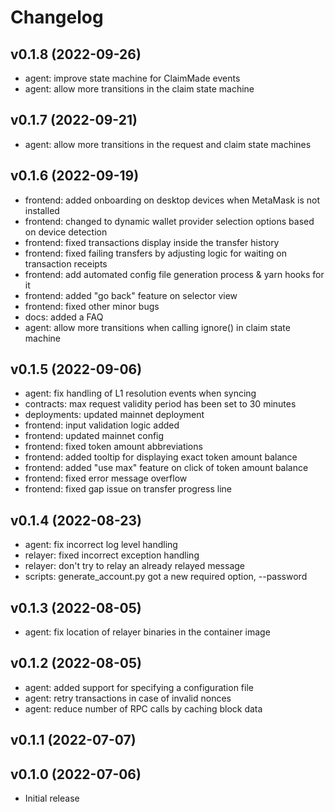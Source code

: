 # Changelog

## v0.1.8 (2022-09-26)

* agent: improve state machine for ClaimMade events
* agent: allow more transitions in the claim state machine

## v0.1.7 (2022-09-21)

* agent: allow more transitions in the request and claim state machines

## v0.1.6 (2022-09-19)

* frontend: added onboarding on desktop devices when MetaMask is not installed
* frontend: changed to dynamic wallet provider selection options based on device detection
* frontend: fixed transactions display inside the transfer history
* frontend: fixed failing transfers by adjusting logic for waiting on transaction receipts
* frontend: add automated config file generation process & yarn hooks for it
* frontend: added "go back" feature on selector view
* frontend: fixed other minor bugs
* docs: added a FAQ
* agent: allow more transitions when calling ignore() in claim state machine

## v0.1.5 (2022-09-06)

* agent: fix handling of L1 resolution events when syncing
* contracts: max request validity period has been set to 30 minutes
* deployments: updated mainnet deployment
* frontend: input validation logic added
* frontend: updated mainnet config
* frontend: fixed token amount abbreviations
* frontend: added tooltip for displaying exact token amount balance
* frontend: added "use max" feature on click of token amount balance
* frontend: fixed error message overflow
* frontend: fixed gap issue on transfer progress line

## v0.1.4 (2022-08-23)

* agent: fix incorrect log level handling
* relayer: fixed incorrect exception handling
* relayer: don't try to relay an already relayed message
* scripts: generate_account.py got a new required option, --password

## v0.1.3 (2022-08-05)

* agent: fix location of relayer binaries in the container image

## v0.1.2 (2022-08-05)

* agent: added support for specifying a configuration file
* agent: retry transactions in case of invalid nonces
* agent: reduce number of RPC calls by caching block data

## v0.1.1 (2022-07-07)

## v0.1.0 (2022-07-06)

* Initial release
